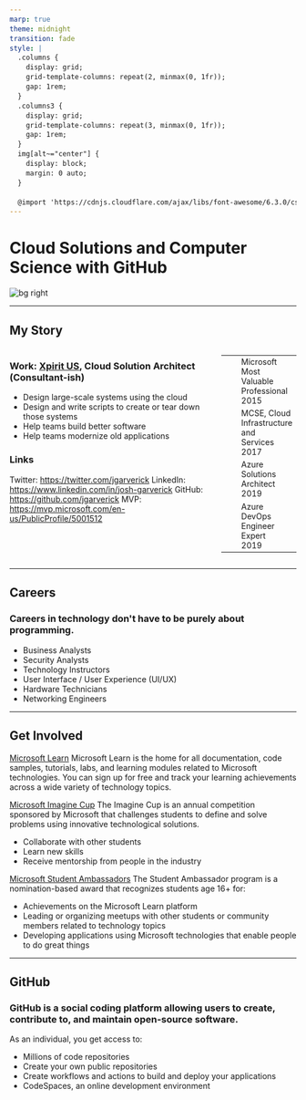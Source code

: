 ```yaml
---
marp: true
theme: midnight
transition: fade
style: |
  .columns {
    display: grid;
    grid-template-columns: repeat(2, minmax(0, 1fr));
    gap: 1rem;
  }
  .columns3 {
    display: grid;
    grid-template-columns: repeat(3, minmax(0, 1fr));
    gap: 1rem;
  } 
  img[alt~="center"] {
    display: block;
    margin: 0 auto;
  }

  @import 'https://cdnjs.cloudflare.com/ajax/libs/font-awesome/6.3.0/css/all.min.css'
---
```

<!-- _class: "title-slide" -->
# Cloud Solutions and Computer Science with GitHub

![bg right](https://user-images.githubusercontent.com/7942952/144457920-fea501bd-196a-4192-99d6-7c1658d9dd0b.png)

---

## My Story
<div class="columns">
<div>

### Work: [Xpirit US](https://www.xpirit.com), Cloud Solution Architect (Consultant-ish)

- Design large-scale systems using the cloud
- Design and write scripts to create or tear down those systems
- Help teams build better software
- Help teams modernize old applications

### Links

<i class="fa-brands fa-twitter"></i> Twitter: https://twitter.com/jgarverick
<i class="fa-brands fa-linkedin"></i> LinkedIn: https://www.linkedin.com/in/josh-garverick 
<i class="fa-brands fa-github"></i> GitHub: https://github.com/jgarverick
<i class="fa-brands fa-microsoft"></i> MVP: https://mvp.microsoft.com/en-us/PublicProfile/5001512

</div>
<div>

||||
|--|--|--|
|![MVP](img/mvp.png)||Microsoft Most Valuable<br/>Professional<br/>2015|
|![MCSE](img/mcse.png)||MCSE, Cloud Infrastructure and <br/>Services <br />2017|
|![Azure](img/solarch.png)||Azure Solutions Architect<br/>2019 |
|![DevOps](img/devops.png)||Azure DevOps Engineer Expert<br/>2019|

</div>
</div>

---

## Careers

### Careers in technology don't have to be purely about programming.

- Business Analysts
- Security Analysts
- Technology Instructors
- User Interface / User Experience (UI/UX)
- Hardware Technicians
- Networking Engineers

---

## Get Involved

<i class="fa-brands fa-microsoft"></i> [Microsoft Learn](https://learn.microsoft.com)
Microsoft Learn is the home for all documentation, code samples, tutorials, labs, and learning modules related to Microsoft technologies. You can sign up for free and track your learning achievements across a wide variety of technology topics.

<i class="fa-brands fa-microsoft"></i> [Microsoft Imagine Cup](https://imaginecup.microsoft.com)
The Imagine Cup is an annual competition sponsored by Microsoft that challenges students to define and solve problems using innovative technological solutions.

- Collaborate with other students
- Learn new skills
- Receive mentorship from people in the industry

<i class="fa-brands fa-microsoft"></i> [Microsoft Student Ambassadors](https://learn.microsoft.com/en-us/training/student-hub/become-a-student-ambassador)
The Student Ambassador program is a nomination-based award that recognizes students age 16+ for:

- Achievements on the Microsoft Learn platform
- Leading or organizing meetups with other students or community members related to technology topics
- Developing applications using Microsoft technologies that enable people to do great things

---

## <i class="fa-brands fa-github"></i> GitHub

### GitHub is a social coding platform allowing users to create, contribute to, and maintain open-source software.

As an individual, you get access to:

- Millions of code repositories
- Create your own public repositories
- Create workflows and actions to build and deploy your applications
- CodeSpaces, an online development environment
